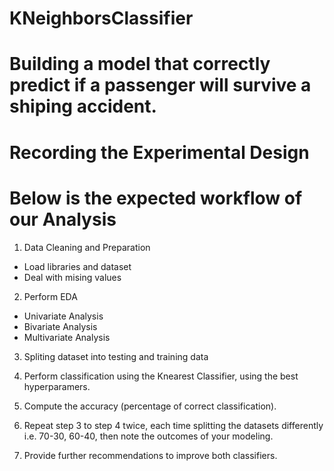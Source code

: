 # KNeighborsClassifier
# Building a model that correctly predict if a passenger will survive a shiping accident.
# Recording the Experimental Design
# Below is the expected workflow of our Analysis

1.   Data Cleaning and Preparation

*   Load libraries and dataset
*   Deal with mising values
  
2.   Perform EDA

*   Univariate Analysis
*   Bivariate Analysis
*   Multivariate Analysis

3.  Spliting dataset into testing and training data

4.  Perform classification using the Knearest Classifier, using the best hyperparamers.

5. Compute the accuracy (percentage of correct classification).
6.  Repeat step 3 to step 4 twice, each time splitting the datasets differently i.e. 70-30, 60-40, then note the outcomes of your modeling.
7.  Provide further recommendations to improve both classifiers.
